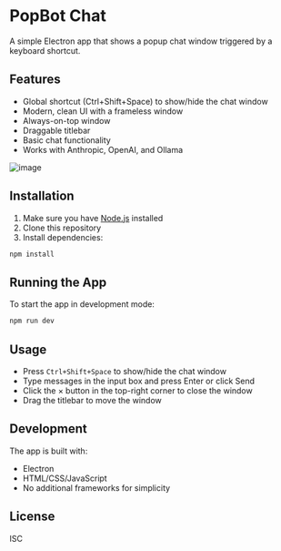 # PopBot Chat

A simple Electron app that shows a popup chat window triggered by a keyboard shortcut.

## Features

- Global shortcut (Ctrl+Shift+Space) to show/hide the chat window
- Modern, clean UI with a frameless window
- Always-on-top window
- Draggable titlebar
- Basic chat functionality
- Works with Anthropic, OpenAI, and Ollama

![image](https://github.com/user-attachments/assets/ddabe87c-39af-4c03-b5f4-9b2469979e77)

## Installation

1. Make sure you have [Node.js](https://nodejs.org/) installed
2. Clone this repository
3. Install dependencies:
```bash
npm install
```

## Running the App

To start the app in development mode:
```bash
npm run dev
```

## Usage

- Press `Ctrl+Shift+Space` to show/hide the chat window
- Type messages in the input box and press Enter or click Send
- Click the × button in the top-right corner to close the window
- Drag the titlebar to move the window

## Development

The app is built with:
- Electron
- HTML/CSS/JavaScript
- No additional frameworks for simplicity

## License

ISC 
